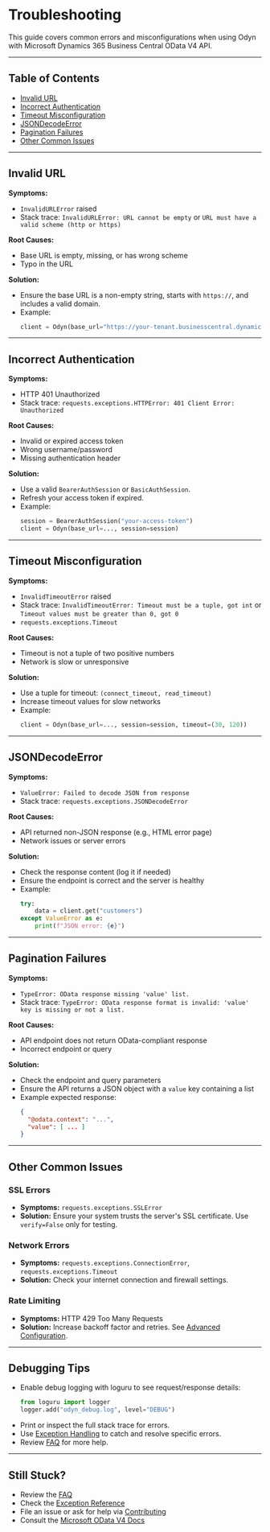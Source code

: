# Troubleshooting

This guide covers common errors and misconfigurations when using Odyn with Microsoft Dynamics 365 Business Central OData V4 API.

---

## Table of Contents
- [Invalid URL](#invalid-url)
- [Incorrect Authentication](#incorrect-authentication)
- [Timeout Misconfiguration](#timeout-misconfiguration)
- [JSONDecodeError](#jsondecodeerror)
- [Pagination Failures](#pagination-failures)
- [Other Common Issues](#other-common-issues)

---

## Invalid URL

**Symptoms:**
- `InvalidURLError` raised
- Stack trace: `InvalidURLError: URL cannot be empty` or `URL must have a valid scheme (http or https)`

**Root Causes:**
- Base URL is empty, missing, or has wrong scheme
- Typo in the URL

**Solution:**
- Ensure the base URL is a non-empty string, starts with `https://`, and includes a valid domain.
- Example:
  ```python
  client = Odyn(base_url="https://your-tenant.businesscentral.dynamics.com/api/v2.0/", session=session)
  ```

---

## Incorrect Authentication

**Symptoms:**
- HTTP 401 Unauthorized
- Stack trace: `requests.exceptions.HTTPError: 401 Client Error: Unauthorized`

**Root Causes:**
- Invalid or expired access token
- Wrong username/password
- Missing authentication header

**Solution:**
- Use a valid `BearerAuthSession` or `BasicAuthSession`.
- Refresh your access token if expired.
- Example:
  ```python
  session = BearerAuthSession("your-access-token")
  client = Odyn(base_url=..., session=session)
  ```

---

## Timeout Misconfiguration

**Symptoms:**
- `InvalidTimeoutError` raised
- Stack trace: `InvalidTimeoutError: Timeout must be a tuple, got int` or `Timeout values must be greater than 0, got 0`
- `requests.exceptions.Timeout`

**Root Causes:**
- Timeout is not a tuple of two positive numbers
- Network is slow or unresponsive

**Solution:**
- Use a tuple for timeout: `(connect_timeout, read_timeout)`
- Increase timeout values for slow networks
- Example:
  ```python
  client = Odyn(base_url=..., session=session, timeout=(30, 120))
  ```

---

## JSONDecodeError

**Symptoms:**
- `ValueError: Failed to decode JSON from response`
- Stack trace: `requests.exceptions.JSONDecodeError`

**Root Causes:**
- API returned non-JSON response (e.g., HTML error page)
- Network issues or server errors

**Solution:**
- Check the response content (log it if needed)
- Ensure the endpoint is correct and the server is healthy
- Example:
  ```python
  try:
      data = client.get("customers")
  except ValueError as e:
      print(f"JSON error: {e}")
  ```

---

## Pagination Failures

**Symptoms:**
- `TypeError: OData response missing 'value' list.`
- Stack trace: `TypeError: OData response format is invalid: 'value' key is missing or not a list.`

**Root Causes:**
- API endpoint does not return OData-compliant response
- Incorrect endpoint or query

**Solution:**
- Check the endpoint and query parameters
- Ensure the API returns a JSON object with a `value` key containing a list
- Example expected response:
  ```json
  {
    "@odata.context": "...",
    "value": [ ... ]
  }
  ```

---

## Other Common Issues

### SSL Errors
- **Symptoms:** `requests.exceptions.SSLError`
- **Solution:** Ensure your system trusts the server's SSL certificate. Use `verify=False` only for testing.

### Network Errors
- **Symptoms:** `requests.exceptions.ConnectionError`, `requests.exceptions.Timeout`
- **Solution:** Check your internet connection and firewall settings.

### Rate Limiting
- **Symptoms:** HTTP 429 Too Many Requests
- **Solution:** Increase backoff factor and retries. See [Advanced Configuration](advanced/configuration.md).

---

## Debugging Tips

- Enable debug logging with loguru to see request/response details:
  ```python
  from loguru import logger
  logger.add("odyn_debug.log", level="DEBUG")
  ```
- Print or inspect the full stack trace for errors.
- Use [Exception Handling](usage/exceptions.md) to catch and resolve specific errors.
- Review [FAQ](faq.md) for more help.

---

## Still Stuck?
- Review the [FAQ](faq.md)
- Check the [Exception Reference](usage/exceptions.md)
- File an issue or ask for help via [Contributing](contributing.md)
- Consult the [Microsoft OData V4 Docs](https://learn.microsoft.com/en-us/dynamics365/business-central/dev-itpro/api-reference/v2.0/)
